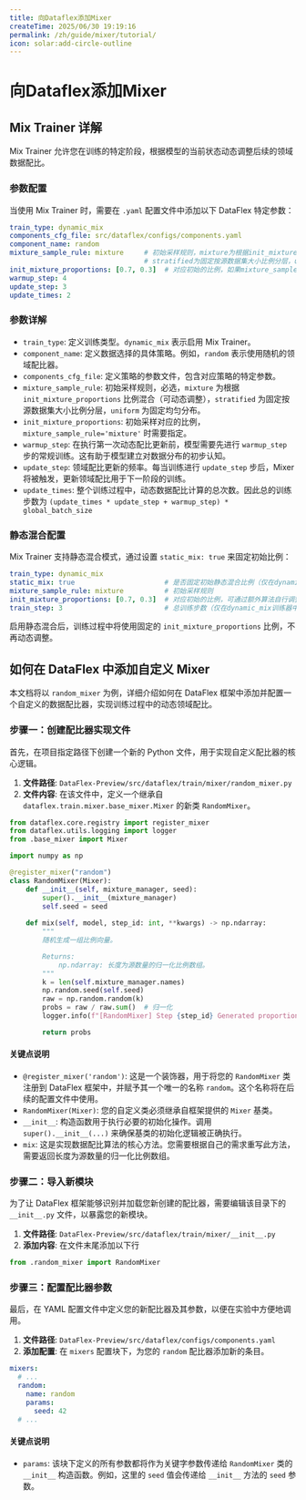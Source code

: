 ```yaml
---
title: 向Dataflex添加Mixer
createTime: 2025/06/30 19:19:16
permalink: /zh/guide/mixer/tutorial/
icon: solar:add-circle-outline
---
```


# 向Dataflex添加Mixer

## Mix Trainer 详解

Mix Trainer 允许您在训练的特定阶段，根据模型的当前状态动态调整后续的领域数据配比。

### 参数配置

当使用 Mix Trainer 时，需要在 `.yaml` 配置文件中添加以下 DataFlex 特定参数：

```yaml
train_type: dynamic_mix
components_cfg_file: src/dataflex/configs/components.yaml
component_name: random
mixture_sample_rule: mixture     # 初始采样规则，mixture为根据init_mixture_proportions比例混合（可动态调整），
                                 # stratified为固定按源数据集大小比例分层，uniform为固定均匀分布
init_mixture_proportions: [0.7, 0.3]  # 对应初始的比例，如果mixture_sample_rule为mixture必须设置
warmup_step: 4
update_step: 3
update_times: 2
```

### 参数详解

- `train_type`: 定义训练类型。`dynamic_mix` 表示启用 Mix Trainer。
- `component_name`: 定义数据选择的具体策略。例如，`random` 表示使用随机的领域配比器。
- `components_cfg_file`: 定义策略的参数文件，包含对应策略的特定参数。
- `mixture_sample_rule`: 初始采样规则，必选，`mixture` 为根据 `init_mixture_proportions` 比例混合（可动态调整），`stratified` 为固定按源数据集大小比例分层，`uniform` 为固定均匀分布。
- `init_mixture_proportions`: 初始采样对应的比例，`mixture_sample_rule='mixture'` 时需要指定。
- `warmup_step`: 在执行第一次动态配比更新前，模型需要先进行 `warmup_step` 步的常规训练。这有助于模型建立对数据分布的初步认知。
- `update_step`: 领域配比更新的频率。每当训练进行 `update_step` 步后，Mixer 将被触发，更新领域配比用于下一阶段的训练。
- `update_times`: 整个训练过程中，动态数据配比计算的总次数。因此总的训练步数为 `(update_times * update_step + warmup_step) * global_batch_size`

### 静态混合配置

Mix Trainer 支持静态混合模式，通过设置 `static_mix: true` 来固定初始比例：

```yaml
train_type: dynamic_mix
static_mix: true                      # 是否固定初始静态混合比例（仅在dynamic_mix训练器中生效）
mixture_sample_rule: mixture          # 初始采样规则
init_mixture_proportions: [0.7, 0.3]  # 对应初始的比例，可通过额外算法自行调整
train_step: 3                         # 总训练步数（仅在dynamic_mix训练器中生效），不考虑warmup和update steps
```

启用静态混合后，训练过程中将使用固定的 `init_mixture_proportions` 比例，不再动态调整。

## 如何在 DataFlex 中添加自定义 Mixer

本文档将以 `random_mixer` 为例，详细介绍如何在 DataFlex 框架中添加并配置一个自定义的数据配比器，实现训练过程中的动态领域配比。

### 步骤一：创建配比器实现文件

首先，在项目指定路径下创建一个新的 Python 文件，用于实现自定义配比器的核心逻辑。

1. **文件路径**: `DataFlex-Preview/src/dataflex/train/mixer/random_mixer.py`
2. **文件内容**: 在该文件中，定义一个继承自 `dataflex.train.mixer.base_mixer.Mixer` 的新类 `RandomMixer`。

```python
from dataflex.core.registry import register_mixer
from dataflex.utils.logging import logger
from .base_mixer import Mixer

import numpy as np

@register_mixer("random")
class RandomMixer(Mixer):
    def __init__(self, mixture_manager, seed):
        super().__init__(mixture_manager)
        self.seed = seed
    
    def mix(self, model, step_id: int, **kwargs) -> np.ndarray:
        """
        随机生成一组比例向量。

        Returns:
            np.ndarray: 长度为源数量的归一化比例数组。
        """
        k = len(self.mixture_manager.names)
        np.random.seed(self.seed)
        raw = np.random.random(k)
        probs = raw / raw.sum()  # 归一化
        logger.info(f"[RandomMixer] Step {step_id} Generated proportions: {probs}")

        return probs
```

#### 关键点说明

- `@register_mixer('random')`: 这是一个装饰器，用于将您的 `RandomMixer` 类注册到 DataFlex 框架中，并赋予其一个唯一的名称 `random`。这个名称将在后续的配置文件中使用。
- `RandomMixer(Mixer)`: 您的自定义类必须继承自框架提供的 `Mixer` 基类。
- `__init__`: 构造函数用于执行必要的初始化操作。调用 `super().__init__(...)` 来确保基类的初始化逻辑被正确执行。
- `mix`: 这是实现数据配比算法的核心方法。您需要根据自己的需求重写此方法，需要返回长度为源数量的归一化比例数组。

### 步骤二：导入新模块

为了让 DataFlex 框架能够识别并加载您新创建的配比器，需要编辑该目录下的 `__init__.py` 文件，以暴露您的新模块。

1. **文件路径**: `DataFlex-Preview/src/dataflex/train/mixer/__init__.py`
2. **添加内容**: 在文件末尾添加以下行

```python
from .random_mixer import RandomMixer
```

### 步骤三：配置配比器参数

最后，在 YAML 配置文件中定义您的新配比器及其参数，以便在实验中方便地调用。

1. **文件路径**: `DataFlex-Preview/src/dataflex/configs/components.yaml`
2. **添加配置**: 在 `mixers` 配置块下，为您的 `random` 配比器添加新的条目。

```yaml
mixers:
  # ...
  random:
    name: random
    params:
      seed: 42
  # ...
```

#### 关键点说明

- `params`: 该块下定义的所有参数都将作为关键字参数传递给 `RandomMixer` 类的 `__init__` 构造函数。例如，这里的 `seed` 值会传递给 `__init__` 方法的 `seed` 参数。